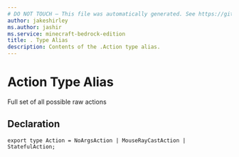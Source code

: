 ```yaml
---
# DO NOT TOUCH — This file was automatically generated. See https://github.com/mojang/minecraftapidocsgenerator to modify descriptions, examples, etc.
author: jakeshirley
ms.author: jashir
ms.service: minecraft-bedrock-edition
title: . Type Alias
description: Contents of the .Action type alias.
---
```

# Action Type Alias

Full set of all possible raw actions

## Declaration
`export type Action = NoArgsAction | MouseRayCastAction | StatefulAction;`
